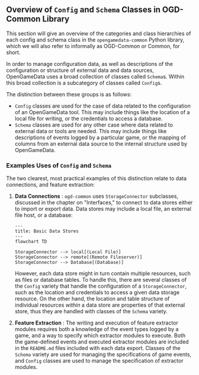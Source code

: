 ## Overview of `Config` and `Schema` Classes in OGD-Common Library

This section will give an overview of the categories and class hierarchies of each config and schema class in the `opengamedata-common` Python library, which we will also refer to informally as OGD-Common or Common, for short.

In order to manage configuration data, as well as descriptions of the configuration or structure of external data and data sources, OpenGameData uses a broad collection of classes called `Schema`s.
Within this broad collection is a subcategory of classes called `Config`s.

The distinction between these groups is as follows:

* `Config` classes are used for the case of data related to the configuration of an OpenGameData tool.
    This may include things like the location of a local file for writing, or the credentials to access a database.
* `Schema` classes are used for any other case where data related to external data or tools are needed.
    This may include things like descriptions of events logged by a particular game, or the mapping of columns from an external data source to the internal structure used by OpenGameData.

### Examples Uses of `Config` and `Schema`

The two clearest, most practical examples of this distinction relate to data connections, and feature extraction:

1. **Data Connections** : `ogd-common` uses `StorageConnector` subclasses, discussed in the chapter on "Interfaces," to connect to data stores either to import or export data.
    Data stores may include a local file, an external file host, or a database:

    ```{mermaid}
    ---
    title: Basic Data Stores
    ---
    flowchart TD

    StorageConnector --> local[(Local File)]
    StorageConnector --> remote[(Remote Fileserver)]
    StorageConnector --> Database[(Database)]
    ```

    However, each data store might in turn contain multiple resources, such as files or database tables.
    To handle this, there are several classes of the `Config` variety that handle the configuration of a `StorageConnector`, such as the location and credentials to access a given data storage resource.
    On the other hand, the location and table structure of individual resources _within_ a data store are properties of that external store, thus they are handled with classes of the `Schema` variety.
2. **Feature Extraction** : The writing and execution of feature extractor modules requires both a knowledge of the event types logged by a game, and a way to specify which extractor modules to execute.
    Both the game-defined events and executed extractor modules are included in the `README.md` files included with each data export.
    Classes of the `Schema` variety are used for managing the specifications of game events, and `Config` classes are used to manage the specification of extractor modules.
